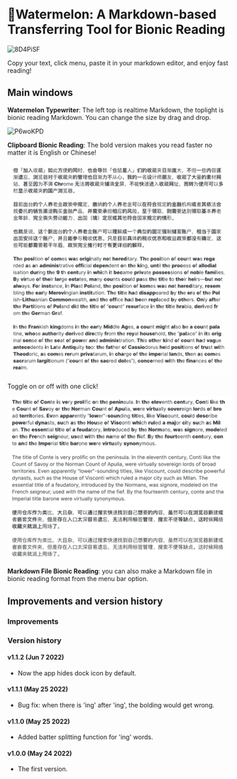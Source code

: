 # 🍉Watermelon: A Markdown-based Transferring Tool for Bionic Reading

![8D4PiSF](https://i.imgur.com/8D4PiSF.png)

Copy your text, click menu, paste it in your markdown editor, and enjoy fast reading!

## Main windows

**Watermelon Typewriter**: The left top is realtime Markdown, the toplight is bionic reading Markdown. You can change the size by drag and drop.

![P6woKPD](https://i.imgur.com/P6woKPD.jpg)

**Clipboard Bionic Reading**: The bold version makes you read faster no matter it is English or Chinese!

![main1](https://github.com/Ryan-the-hito/Watermelon/raw/main/img/main1.png)

Toggle on or off with one click!

![main2](https://github.com/Ryan-the-hito/Watermelon/raw/main/img/main2.png)

**Markdown File Bionic Reading**: you can also make a Markdown file in bionic reading format from the menu bar option.

## Improvements and version history
### Improvements
### Version history
#### v1.1.2 (Jun 7 2022)
- Now the app hides dock icon by default.

#### v1.1.1 (May 25 2022)
- Bug fix: when there is 'ing' after 'ing', the bolding would get wrong.

#### v1.1.0 (May 25 2022)
- Added batter splitting function for 'ing' words.

#### v1.0.0 (May 24 2022)

- The first version.
